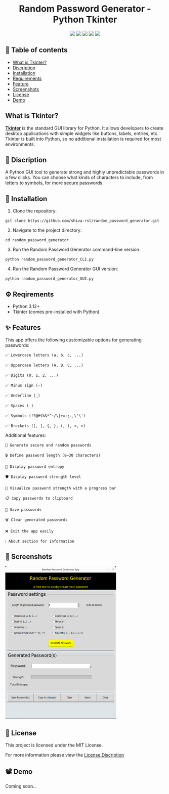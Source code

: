 
<h1 align='center'> Random Password Generator - Python Tkinter </h1>

<p align='center'>
<img src="https://img.shields.io/badge/Language-Python-blue" />
<img src="https://img.shields.io/badge/Interface-GUI-orange" />
<img src="https://img.shields.io/badge/Built%20With-Tkinter-brightgreen" />
<img src="https://img.shields.io/badge/Built%20With-Tkinter-blueviolet" />
<img src="https://img.shields.io/badge/License-MIT-yellow" />
</p>


## 📂 Table of contents

- [What is Tkinter?](#what-is-tkinter)
- [Discription](#-discription)
- [Installation](#-installation)
- [Requirements](#reqirements)
- [Feature](#-features)
- [Screenshots](#-screenshots)
- [License](#license)
- [Demo](#demo)


## What is Tkinter?

[**Tkinter**](https://docs.python.org/3/library/tkinter.html) is the standard GUI library for Python. It allows developers to create desktop applications with simple widgets like buttons, labels, entries, etc. Tkinter is built into Python, so no additional installation is required for most environments.


## 📝 Discription

A Python GUI tool to generate strong and highly unpredictable passwords in a few clicks. You can choose what kinds of characters to include, from letters to symbols, for more secure passwords.


## 🚀 Installation

1. Clone the repository:
```
git clone https://github.com/shiva-rsl/random_password_generator.git
```

2. Navigate to the project directory:
```
cd random_password_generator
```

3. Run the Random Password Generator command-line version:
```
python random_password_generator_CLI.py
```

4. Run the Random Password Generator GUI version:
```
python random_password_generator_GUI.py
```


## ⚙️ Reqirements

- Python 3.12+
- Tkinter (comes pre-installed with Python)


## ✨ Features
This app offers the following customizable options for generating passwords:

    ✅ Lowercase letters (a, b, c, ...)

    ✅ Uppercase letters (A, B, C, ...)

    ✅ Digits (0, 1, 2, ...)

    ✅ Minus sign (-)

    ✅ Underline (_)

    ✅ Spaces ( )

    ✅ Symbols (!?@#$%&*^~/\|+=:;.,\"\')

    ✅ Brackets ([, ], {, }, (, ), <, >)

Additional features:

    🎯 Generate secure and random passwords

    🔒 Define password length (8–30 characters)

    🔐 Display password entropy

    🛡️ Display password strength level

    📶 Visualize password strength with a progress bar

    📋 Copy passwords to clipboard

    💾 Save passwords

    🗑️ Clear generated passwords

    ❌ Exit the app easily

    ℹ️ About section for information
    

## 📸 Screenshots

<img src="Screenshots/random_password_generator_main.png" width="350" height="483">


## 🧾 License

This project is licensed under the MIT License.

For more information please view the [License Discription](https://choosealicense.com/licenses/mit/)


## 📽️ Demo

Coming soon...



